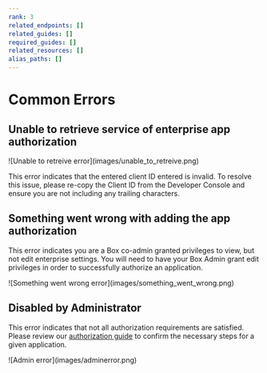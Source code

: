 ```yaml
---
rank: 3
related_endpoints: []
related_guides: []
required_guides: []
related_resources: []
alias_paths: []
---
```


# Common Errors

## Unable to retrieve service of enterprise app authorization

<ImageFrame border>
  ![Unable to retreive error](images/unable_to_retreive.png)
</ImageFrame>

<!--alex ignore invalid-->
This error indicates that the entered client ID entered is invalid.
To resolve this issue, please re-copy the Client ID from the Developer Console
and ensure you are not including any trailing characters.

## Something went wrong with adding the app authorization

This error indicates you are a Box co-admin granted privileges to view, but not
edit enterprise settings. You will need to have your Box Admin grant edit 
privileges in order to successfully authorize an application.

<ImageFrame border>
  ![Something went wrong error](images/something_went_wrong.png)
</ImageFrame>

<!--alex ignore -->
## Disabled by Administrator
<!--alex enable--> 

This error indicates that not all authorization requirements are satisfied.
Please review our [authorization guide][ag] to confirm the necessary steps for
a given application. 

<ImageFrame border>
  ![Admin error](images/adminerror.png)
</ImageFrame>

[ag]: g://authorization
